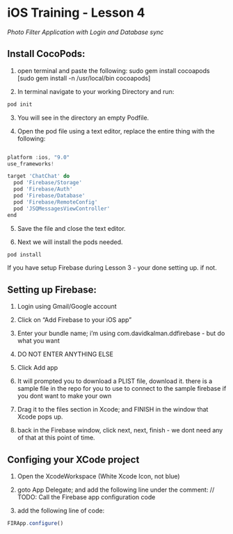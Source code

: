 # iOS Training - Lesson 4
*Photo Filter Application with Login and Database sync*

## Install CocoPods:
1) open terminal and paste the following:
sudo gem install cocoapods
[sudo gem install -n /usr/local/bin cocoapods]

2) In terminal navigate to your working Directory and run:

```javascript
pod init
```

3) You will see in the directory an empty Podfile.

4) Open the pod file using a text editor, replace the entire thing with the following:


```javascript

platform :ios, "9.0"
use_frameworks!

target 'ChatChat' do
  pod 'Firebase/Storage'
  pod 'Firebase/Auth'
  pod 'Firebase/Database'
  pod 'Firebase/RemoteConfig'
  pod 'JSQMessagesViewController'
end


```

5) Save the file and close the text editor.

6) Next we will install the pods needed.

```javascript
pod install
```

If you have setup Firebase during Lesson 3 - your done setting up. if not.

## Setting up Firebase:
1) Login using Gmail/Google account

2) Click on “Add Firebase to your iOS app”

3) Enter your bundle name; i’m using com.davidkalman.ddfirebase - but do what you want

4) DO NOT ENTER ANYTHING ELSE

5) Click Add app

6) It will prompted you to download a PLIST file, download it. there is a sample file in the repo for you to use to connect to the sample firebase if you dont want to make your own

7) Drag it to the files section in Xcode; and FINISH in the window that Xcode pops up. 

8) back in the Firebase window, click next, next, finish - we dont need any of that at this point of time.


## Configing your XCode project
1) Open the XcodeWorkspace (White Xcode Icon, not blue)

2) goto App Delegate; and add the following line under the comment:
// TODO: Call the Firebase app configuration code


3) add the following line of code:

```javascript
FIRApp.configure()
```



